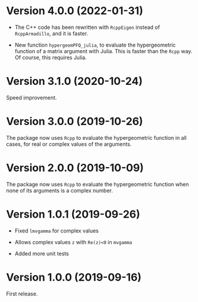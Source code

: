 # Version 4.0.0 (2022-01-31)

- The C++ code has been rewritten with `RcppEigen` instead of `RcppArmadillo`, 
and it is faster.

- New function `hypergeomPFQ_julia`, to evaluate the hypergeometric function of 
a matrix argument with Julia. This is faster than the `Rcpp` way. Of course, 
this requires Julia.


# Version 3.1.0 (2020-10-24)

Speed improvement.


# Version 3.0.0 (2019-10-26)

The package now uses `Rcpp` to evaluate the hypergeometric function in all cases, 
for real or complex values of the arguments.


# Version 2.0.0 (2019-10-09)

The package now uses `Rcpp` to evaluate the hypergeometric function when none 
of its arguments is a complex number.


# Version 1.0.1 (2019-09-26)

- Fixed `lmvgamma` for complex values

- Allows complex values `z` with `Re(z)<0` in `mvgamma`

- Added more unit tests


# Version 1.0.0 (2019-09-16)

First release.
